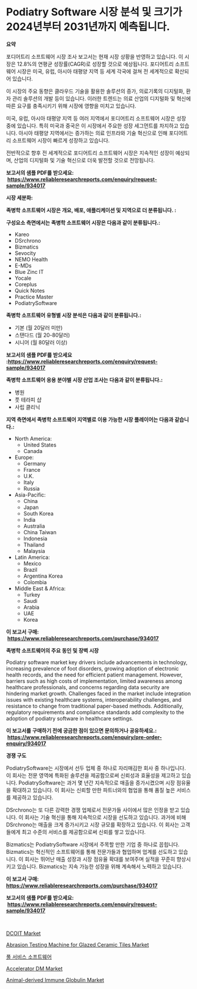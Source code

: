 <p><h1>Podiatry Software 시장 분석 및 크기가 2024년부터 2031년까지 예측됩니다.</h1></p><p><strong>요약</strong></p>
<p><p>포디어트리 소프트웨어 시장 조사 보고서는 현재 시장 상황을 반영하고 있습니다. 이 시장은 12.8%의 연평균 성장률(CAGR)로 성장할 것으로 예상됩니다. 포디어트리 소프트웨어 시장은 미국, 유럽, 아시아 태평양 지역 등 세계 각국에 걸쳐 전 세계적으로 확산되어 있습니다.</p><p>이 시장의 주요 동향은 클라우드 기술을 활용한 솔루션의 증가, 의료기록의 디지털화, 환자 관리 솔루션의 개발 등이 있습니다. 이러한 트렌드는 의료 산업의 디지털화 및 혁신에 따른 요구를 충족시키기 위해 시장에 영향을 미치고 있습니다.</p><p>미국, 유럽, 아시아 태평양 지역 등 여러 지역에서 포디어트리 소프트웨어 시장은 성장 중에 있습니다. 특히 미국과 중국은 이 시장에서 주요한 성장 세그먼트를 차지하고 있습니다. 아시아 태평양 지역에서는 증가하는 의료 인프라와 기술 혁신으로 인해 포디어트리 소프트웨어 시장이 빠르게 성장하고 있습니다.</p><p>전반적으로 향후 전 세계적으로 포디어트리 소프트웨어 시장은 지속적인 성장이 예상되며, 산업의 디지털화 및 기술 혁신으로 더욱 발전할 것으로 전망됩니다.</p></p>
<p><strong>보고서의 샘플 PDF를 받으세요: &nbsp;<a href="https://www.reliableresearchreports.com/enquiry/request-sample/934017">https://www.reliableresearchreports.com/enquiry/request-sample/934017</a></strong></p>
<p><strong>시장 세분화:</strong></p>
<p><strong> 족병학 소프트웨어 시장은 개요, 배포, 애플리케이션 및 지역으로 더 분류됩니다. :</strong></p>
<p><strong>구성요소 측면에서는 족병학 소프트웨어 시장은 다음과 같이 분류됩니다.:</strong></p>
<p><ul><li>Kareo</li><li>DSrchrono</li><li>Bizmatics</li><li>Sevocity</li><li>NEMO Health</li><li>E-MDs</li><li>Blue Zinc IT</li><li>Yocale</li><li>Coreplus</li><li>Quick Notes</li><li>Practice Master</li><li>PodiatrySoftware</li></ul></p>
<p><strong> 족병학 소프트웨어 유형별 시장 분석은 다음과 같이 분류됩니다.:</strong></p>
<p><ul><li>기본 (월 20달러 미만)</li><li>스탠다드 (월 20-80달러)</li><li>시니어 (월 80달러 이상)</li></ul></p>
<p><strong>보고서의 샘플 PDF를 받으세요 :<a href="https://www.reliableresearchreports.com/enquiry/request-sample/934017">https://www.reliableresearchreports.com/enquiry/request-sample/934017</a></strong></p>
<p><strong> 족병학 소프트웨어 응용 분야별 시장 산업 조사는 다음과 같이 분류됩니다.:</strong></p>
<p><ul><li>병원</li><li>풋 테라피 샵</li><li>사립 클리닉</li></ul></p>
<p><strong>지역 측면에서 족병학 소프트웨어 지역별로 이용 가능한 시장 플레이어는 다음과 같습니다.:</strong></p>
<p><ul>
    <li>
        North America:
        <ul>
            <li>United States</li>
            <li>Canada</li>
        </ul>
    </li>
    <li>
        Europe:
        <ul>
            <li>Germany</li>
            <li>France</li>
            <li>U.K.</li>
            <li>Italy</li>
            <li>Russia</li>
        </ul>
    </li>
    <li>
        Asia-Pacific:
        <ul>
            <li>China</li>
            <li>Japan</li>
            <li>South Korea</li>
            <li>India</li>
            <li>Australia</li>
            <li>China Taiwan</li>
            <li>Indonesia</li>
            <li>Thailand</li>
            <li>Malaysia</li>
        </ul>
    </li>
    <li>
        Latin America:
        <ul>
            <li>Mexico</li>
            <li>Brazil</li>
            <li>Argentina Korea</li>
            <li>Colombia</li>
        </ul>
    </li>
    <li>
        Middle East & Africa:
        <ul>
            <li>Turkey</li>
            <li>Saudi</li>
            <li>Arabia</li>
            <li>UAE</li>
            <li>Korea</li>
        </ul>
    </li>
    </ul></p>
<p><strong>이 보고서 구매: &nbsp;<a href="https://www.reliableresearchreports.com/purchase/934017">https://www.reliableresearchreports.com/purchase/934017</a></strong></p>
<p><strong>족병학 소프트웨어의 주요 동인 및 장벽 시장</strong></p>
<p><p>Podiatry software market key drivers include advancements in technology, increasing prevalence of foot disorders, growing adoption of electronic health records, and the need for efficient patient management. However, barriers such as high costs of implementation, limited awareness among healthcare professionals, and concerns regarding data security are hindering market growth. Challenges faced in the market include integration issues with existing healthcare systems, interoperability challenges, and resistance to change from traditional paper-based methods. Additionally, regulatory requirements and compliance standards add complexity to the adoption of podiatry software in healthcare settings.</p></p>
<p><strong>이 보고서를 구매하기 전에 궁금한 점이 있으면 문의하거나 공유하세요.: &nbsp;<a href="https://www.reliableresearchreports.com/enquiry/pre-order-enquiry/934017">https://www.reliableresearchreports.com/enquiry/pre-order-enquiry/934017</a></strong></p>
<p><strong>경쟁 구도</strong></p>
<p><p>PodiatrySoftware는 시장에서 선두 업체 중 하나로 자리매김한 회사 중 하나입니다. 이 회사는 전문 영역에 특화된 솔루션을 제공함으로써 신뢰성과 효율성을 제고하고 있습니다. PodiatrySoftware는 과거 몇 년간 지속적으로 매출을 증가시켰으며 시장 점유율을 확대하고 있습니다. 이 회사는 신뢰할 만한 파트너와의 협업을 통해 품질 높은 서비스를 제공하고 있습니다.</p><p>DSrchrono는 또 다른 강력한 경쟁 업체로서 전문가들 사이에서 많은 인정을 받고 있습니다. 이 회사는 기술 혁신을 통해 지속적으로 시장을 선도하고 있습니다. 과거에 비해 DSrchrono는 매출을 크게 증가시키고 시장 규모를 확장하고 있습니다. 이 회사는 고객들에게 최고 수준의 서비스를 제공함으로써 신뢰를 쌓고 있습니다.</p><p>Bizmatics는 PodiatrySoftware 시장에서 주목할 만한 기업 중 하나로 꼽힙니다. Bizmatics는 혁신적인 소프트웨어를 통해 전문가들과 협업하며 업계를 선도하고 있습니다. 이 회사는 뛰어난 매출 성장과 시장 점유율 확대를 보여주며 실적을 꾸준히 향상시키고 있습니다. Bizmatics는 지속 가능한 성장을 위해 계속해서 노력하고 있습니다.</p></p>
<p><strong>이 보고서 구매: &nbsp; <a href="https://www.reliableresearchreports.com/purchase/934017">https://www.reliableresearchreports.com/purchase/934017</a></strong></p>
<p><strong>보고서의 샘플 PDF를 받으세요: &nbsp;<a href="https://www.reliableresearchreports.com/enquiry/request-sample/934017">https://www.reliableresearchreports.com/enquiry/request-sample/934017</a></strong><strong></strong></p>
<p>&nbsp;</p>
<p><p><a href="https://view.publitas.com/reportprime-1/dcoit-market-size-furnishes-valuable-information-encompassing-market-share-market-trends-and-projections-spanning-from-2024-to-2031/">DCOIT Market</a></p><p><a href="https://github.com/nancykennedykellievqfqt2/Market-Research-Report-List-1/blob/main/abrasion-testing-machine-for-glazed-ceramic-tiles-market.md">Abrasion Testing Machine for Glazed Ceramic Tiles Market</a></p><p><a href="https://github.com/jntpkh496620/Market-Research-Report-List-1/blob/main/6518803184264.md">풀 서비스 소프트웨어</a></p><p><a href="https://view.publitas.com/reportprime-1/accelerator-dm-market-size-share-trends-analysis-report-by-application-regional-outlook-competitive-strategies-and-segment-forecasts-2024-2031/">Accelerator DM Market</a></p><p><a href="https://bubble-tree-ea4.notion.site/Animal-derived-Immune-Globulin-Market-Research-Report-Provides-thorough-Industry-Overview-which-off-60d9a71076a74c34a031d7b672b5d190">Animal-derived Immune Globulin Market</a></p></p>